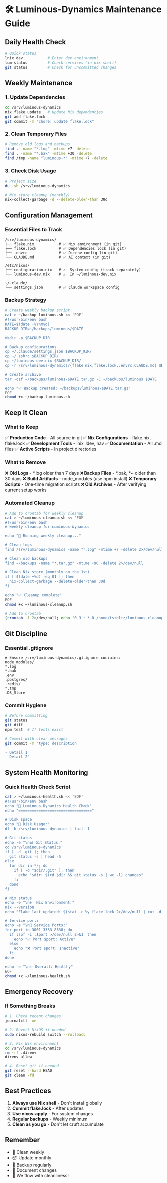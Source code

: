 # 🛠️ Luminous-Dynamics Maintenance Guide

## Daily Health Check
```bash
# Quick status
lnix dev           # Enter dev environment
lum-status         # Check services (in nix shell)
git status         # Check for uncommitted changes
```

## Weekly Maintenance

### 1. **Update Dependencies**
```bash
cd /srv/luminous-dynamics
nix flake update   # Update Nix dependencies
git add flake.lock
git commit -m "chore: update flake.lock"
```

### 2. **Clean Temporary Files**
```bash
# Remove old logs and backups
find . -name "*.log" -mtime +7 -delete
find . -name "*.bak" -mtime +30 -delete
find /tmp -name "luminous-*" -mtime +7 -delete
```

### 3. **Check Disk Usage**
```bash
# Project size
du -sh /srv/luminous-dynamics

# Nix store cleanup (monthly)
nix-collect-garbage -d --delete-older-than 30d
```

## Configuration Management

### Essential Files to Track
```
/srv/luminous-dynamics/
├── flake.nix           # ✅ Nix environment (in git)
├── flake.lock          # ✅ Dependencies lock (in git)
├── .envrc              # ✅ Direnv config (in git)
└── CLAUDE.md           # ✅ AI context (in git)

/etc/nixos/
├── configuration.nix   # ⚠️  System config (track separately)
└── luminous-dev.nix    # ⚠️  In ~/luminous-dev.nix

~/.claude/
└── settings.json       # ✅ Claude workspace config
```

### Backup Strategy
```bash
# Create weekly backup script
cat > ~/backup-luminous.sh << 'EOF'
#!/usr/bin/env bash
DATE=$(date +%Y%m%d)
BACKUP_DIR=~/backups/luminous/$DATE

mkdir -p $BACKUP_DIR

# Backup configurations
cp ~/.claude/settings.json $BACKUP_DIR/
cp ~/.zshrc $BACKUP_DIR/
cp ~/luminous-dev.nix $BACKUP_DIR/
cp -r /srv/luminous-dynamics/{flake.nix,flake.lock,.envrc,CLAUDE.md} $BACKUP_DIR/

# Create archive
tar -czf ~/backups/luminous-$DATE.tar.gz -C ~/backups/luminous $DATE

echo "✅ Backup created: ~/backups/luminous-$DATE.tar.gz"
EOF
chmod +x ~/backup-luminous.sh
```

## Keep It Clean

### What to Keep
✅ **Production Code** - All source in git
✅ **Nix Configurations** - flake.nix, flake.lock
✅ **Development Tools** - lnix, ldev, nav
✅ **Documentation** - All .md files
✅ **Active Scripts** - In project directories

### What to Remove
❌ **Old Logs** - *.log older than 7 days
❌ **Backup Files** - *.bak, *~ older than 30 days
❌ **Build Artifacts** - node_modules (use npm install)
❌ **Temporary Scripts** - One-time migration scripts
❌ **Old Archives** - After verifying current setup works

### Automated Cleanup
```bash
# Add to crontab for weekly cleanup
cat > ~/luminous-cleanup.sh << 'EOF'
#!/usr/bin/env bash
# Weekly cleanup for Luminous-Dynamics

echo "🧹 Running weekly cleanup..."

# Clean logs
find /srv/luminous-dynamics -name "*.log" -mtime +7 -delete 2>/dev/null

# Clean old backups
find ~/backups -name "*.tar.gz" -mtime +90 -delete 2>/dev/null

# Clean Nix store (monthly on the 1st)
if [ $(date +%d) -eq 01 ]; then
  nix-collect-garbage --delete-older-than 30d
fi

echo "✅ Cleanup complete"
EOF
chmod +x ~/luminous-cleanup.sh

# Add to crontab
(crontab -l 2>/dev/null; echo "0 3 * * 0 /home/tstoltz/luminous-cleanup.sh") | crontab -
```

## Git Discipline

### Essential .gitignore
```
# Ensure /srv/luminous-dynamics/.gitignore contains:
node_modules/
*.log
*.bak
.env
.postgres/
.redis/
*.tmp
.DS_Store
```

### Commit Hygiene
```bash
# Before committing
git status
git diff
npm test  # If tests exist

# Commit with clear messages
git commit -m "type: description

- Detail 1
- Detail 2"
```

## System Health Monitoring

### Quick Health Check Script
```bash
cat > ~/luminous-health.sh << 'EOF'
#!/usr/bin/env bash
echo "🏥 Luminous-Dynamics Health Check"
echo "================================="

# Disk space
echo "💾 Disk Usage:"
df -h /srv/luminous-dynamics | tail -1

# Git status
echo -e "\n📊 Git Status:"
cd /srv/luminous-dynamics
if [ -d .git ]; then
  git status -s | head -5
else
  for dir in */; do
    if [ -d "$dir/.git" ]; then
      echo "$dir: $(cd $dir && git status -s | wc -l) changes"
    fi
  done
fi

# Nix status
echo -e "\n❄️  Nix Environment:"
nix --version
echo "Flake last updated: $(stat -c %y flake.lock 2>/dev/null | cut -d' ' -f1 || echo 'No flake.lock')"

# Service ports
echo -e "\n🔌 Service Ports:"
for port in 3001 3333 8338; do
  if lsof -i :$port >/dev/null 2>&1; then
    echo "✅ Port $port: Active"
  else
    echo "❌ Port $port: Inactive"
  fi
done

echo -e "\n✨ Overall: Healthy"
EOF
chmod +x ~/luminous-health.sh
```

## Emergency Recovery

### If Something Breaks
```bash
# 1. Check recent changes
journalctl -xe

# 2. Revert NixOS if needed
sudo nixos-rebuild switch --rollback

# 3. Fix Nix environment
cd /srv/luminous-dynamics
rm -rf .direnv
direnv allow

# 4. Reset git if needed
git reset --hard HEAD
git clean -fd
```

## Best Practices

1. **Always use Nix shell** - Don't install globally
2. **Commit flake.lock** - After updates
3. **Use nixos-apply** - For system changes
4. **Regular backups** - Weekly minimum
5. **Clean as you go** - Don't let cruft accumulate

## Remember

- 🧹 Clean weekly
- 📦 Update monthly  
- 💾 Backup regularly
- 📝 Document changes
- 🌊 We flow with cleanliness!